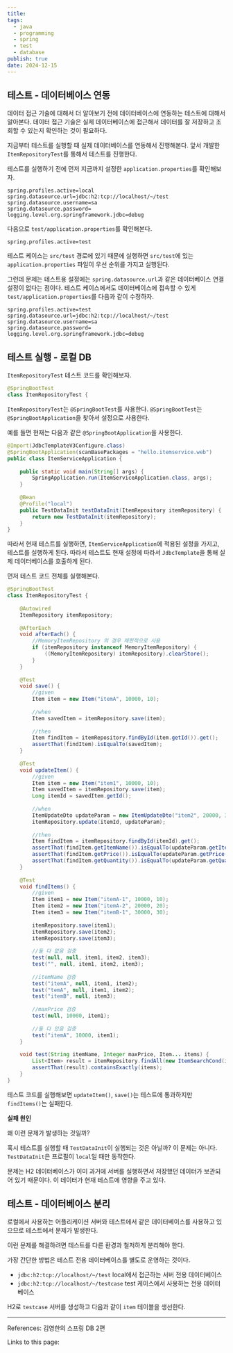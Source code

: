 ```yaml
---
title: 
tags:
  - java
  - programming
  - spring
  - test
  - database
publish: true
date: 2024-12-15
---
```

## 테스트 - 데이터베이스 연동
데이터 접근 기술에 대해서 더 알아보기 전에 데이터베이스에 연동하는 테스트에 대해서 알아본다. 데이터 접근 기술은 실제 데이터베이스에 접근해서 데이터를 잘 저장하고 조회할 수 있는지 확인하는 것이 필요하다.

지금부터 테스트를 실행할 때 실제 데이터베이스를 연동해서 진행해본다. 앞서 개발한 `ItemRepositoryTest`를 통해서 테스트를 진행한다.

테스트를 실행하기 전에 먼저 지금까지 설정한 `application.properties`를 확인해보자.

```properties title="main/application.properties"
spring.profiles.active=local  
spring.datasource.url=jdbc:h2:tcp://localhost/~/test  
spring.datasource.username=sa  
spring.datasource.password=  
logging.level.org.springframework.jdbc=debug
```

다음으로 `test/application.properties`를 확인해본다.

```properties title="test/application.properties"
spring.profiles.active=test
```

테스트 케이스는 `src/test` 경로에 있기 때문에 실행하면 `src/test`에 있는 `application.properties` 파일이 우선 순위를 가지고 실행된다.

그런데 문제는 테스트용 설정에는 `spring.datasource.url`과 같은 데이터베이스 연결 설정이 없다는 점이다. 테스트 케이스에서도 데이터베이스에 접속할 수 있게 `test/application.properties`를 다음과 같이 수정하자.

```properties title="test/application.properties"
spring.profiles.active=test  
spring.datasource.url=jdbc:h2:tcp://localhost/~/test  
spring.datasource.username=sa  
spring.datasource.password=  
logging.level.org.springframework.jdbc=debug
```

## 테스트 실행 - 로컬 DB
`ItemRepositoryTest` 테스트 코드를 확인해보자.

```java
@SpringBootTest  
class ItemRepositoryTest {
```

`ItemRepositoryTest`는 `@SpringBootTest`를 사용한다. `@SpringBootTest`는 `@SpringBootApplication`을 찾아서 설정으로 사용한다.

예를 들면 현재는 다음과 같은 `@SpringBootApplication`을 사용한다.

```java title="ItemServiceApplication.java"
@Import(JdbcTemplateV3Configure.class)  
@SpringBootApplication(scanBasePackages = "hello.itemservice.web")  
public class ItemServiceApplication {  
  
    public static void main(String[] args) {  
        SpringApplication.run(ItemServiceApplication.class, args);  
    }  
  
    @Bean  
    @Profile("local")  
    public TestDataInit testDataInit(ItemRepository itemRepository) {  
        return new TestDataInit(itemRepository);  
    }  
}
```

따라서 현재 테스트를 실행하면, `ItemServiceApplication`에 적용된 설정을 가지고, 테스트를 실행하게 된다. 따라서 테스트도 현재 설정에 따라서 `JdbcTemplate`을 통해 실제 데이터베이스를 호출하게 된다.

먼저 테스트 코드 전체를 실행해본다.

```java
@SpringBootTest  
class ItemRepositoryTest {  
  
    @Autowired  
    ItemRepository itemRepository;  
  
    @AfterEach  
    void afterEach() {  
        //MemoryItemRepository 의 경우 제한적으로 사용  
        if (itemRepository instanceof MemoryItemRepository) {  
            ((MemoryItemRepository) itemRepository).clearStore();  
        }  
    }  
  
    @Test  
    void save() {  
        //given  
        Item item = new Item("itemA", 10000, 10);  
  
        //when  
        Item savedItem = itemRepository.save(item);  
  
        //then  
        Item findItem = itemRepository.findById(item.getId()).get();  
        assertThat(findItem).isEqualTo(savedItem);  
    }  
  
    @Test  
    void updateItem() {  
        //given  
        Item item = new Item("item1", 10000, 10);  
        Item savedItem = itemRepository.save(item);  
        Long itemId = savedItem.getId();  
  
        //when  
        ItemUpdateDto updateParam = new ItemUpdateDto("item2", 20000, 30);  
        itemRepository.update(itemId, updateParam);  
  
        //then  
        Item findItem = itemRepository.findById(itemId).get();  
        assertThat(findItem.getItemName()).isEqualTo(updateParam.getItemName());  
        assertThat(findItem.getPrice()).isEqualTo(updateParam.getPrice());  
        assertThat(findItem.getQuantity()).isEqualTo(updateParam.getQuantity());  
    }  
  
    @Test  
    void findItems() {  
        //given  
        Item item1 = new Item("itemA-1", 10000, 10);  
        Item item2 = new Item("itemA-2", 20000, 20);  
        Item item3 = new Item("itemB-1", 30000, 30);  
  
        itemRepository.save(item1);  
        itemRepository.save(item2);  
        itemRepository.save(item3);  
  
        //둘 다 없음 검증  
        test(null, null, item1, item2, item3);  
        test("", null, item1, item2, item3);  
  
        //itemName 검증  
        test("itemA", null, item1, item2);  
        test("temA", null, item1, item2);  
        test("itemB", null, item3);  
  
        //maxPrice 검증  
        test(null, 10000, item1);  
  
        //둘 다 있음 검증  
        test("itemA", 10000, item1);  
    }  
  
    void test(String itemName, Integer maxPrice, Item... items) {  
        List<Item> result = itemRepository.findAll(new ItemSearchCond(itemName, maxPrice));  
        assertThat(result).containsExactly(items);  
    }  
}
```

테스트 코드를 실행해보면 `updateItem()`, `save()`는 테스트에 통과하지만 `findItems()`는 실패한다. 

**실패 원인**

왜 이런 문제가 발생하는 것일까?

혹시 테스트를 실행할 때 `TestDataInit`이 실행되는 것은 아닐까? 이 문제는 아니다. `TestDataInit`은 프로필이 `local`일 때만 동작한다.

문제는 H2 데이터베이스가 이미 과거에 서버를 실행하면서 저장했던 데이터가 보관되어 있기 때문이다. 이 데이터가 현재 테스트에 영향을 주고 있다.

## 테스트 - 데이터베이스 분리
로컬에서 사용하는 어플리케이션 서버와 테스트에서 같은 데이터베이스를 사용하고 있으므로 테스트에서 문제가 발생한다.

이런 문제를 해결하려면 테스트를 다른 환경과 철저하게 분리해야 한다.

가장 간단한 방법은 테스트 전용 데이터베이스를 별도로 운영하는 것이다.
- `jdbc:h2:tcp://localhost/~/test` local에서 접근하는 서버 전용 데이터베이스
- `jdbc:h2:tcp://localhost/~/testcase` test 케이스에서 사용하는 전용 데이터베이스

H2로 `testcase` 서버를 생성하고 다음과 같이 `item` 테이블을 생선한다.


---
References: 김영한의 스프링 DB 2편

Links to this page: 